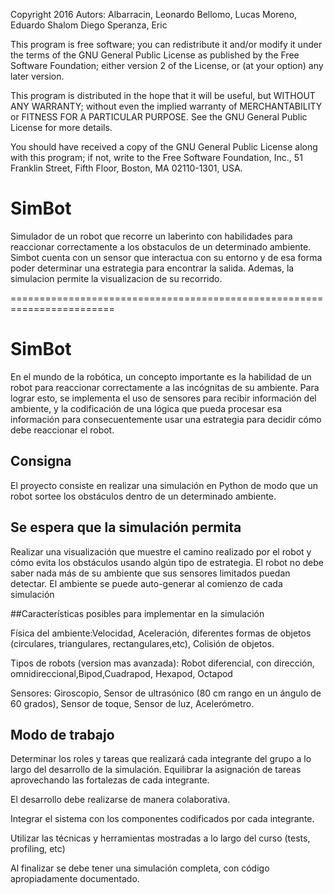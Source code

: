 Copyright 2016 
  Autors:
	Albarracin, Leonardo
	Bellomo, Lucas
	Moreno, Eduardo
	Shalom Diego
	Speranza, Eric
  
  This program is free software; you can redistribute it and/or modify
  it under the terms of the GNU General Public License as published by
  the Free Software Foundation; either version 2 of the License, or
  (at your option) any later version.
  
  This program is distributed in the hope that it will be useful,
  but WITHOUT ANY WARRANTY; without even the implied warranty of
  MERCHANTABILITY or FITNESS FOR A PARTICULAR PURPOSE.  See the
  GNU General Public License for more details.
  
  You should have received a copy of the GNU General Public License
  along with this program; if not, write to the Free Software
  Foundation, Inc., 51 Franklin Street, Fifth Floor, Boston,
  MA 02110-1301, USA.
  
# SimBot  
Simulador de un robot que recorre un laberinto con habilidades para 
reaccionar correctamente a los obstaculos de un determinado ambiente.
Simbot cuenta con un sensor que interactua con su entorno y de esa forma
poder determinar una estrategia para encontrar la salida.
Ademas, la simulacion permite la visualizacion de su recorrido.


========================================================================


# SimBot
En el mundo de la robótica, un concepto importante es la habilidad de un 
robot para reaccionar correctamente a las incógnitas de su ambiente. 
Para lograr esto, se implementa el uso de sensores para recibir 
información del ambiente, y la codificación  de una lógica que pueda 
procesar esa información para consecuentemente usar una estrategia para 
decidir cómo debe reaccionar el robot.

## Consigna
 
El proyecto consiste en realizar una simulación en Python de modo que un 
robot sortee los obstáculos dentro de un determinado ambiente.

## Se espera que la simulación permita

Realizar una visualización que muestre el camino realizado por el robot 
y cómo evita los obstáculos usando algún tipo de estrategia.
El robot no debe saber nada más de su ambiente que sus sensores 
limitados puedan detectar. El ambiente se puede auto-generar al comienzo 
de cada simulación

##Características posibles para implementar en la simulación

Física del ambiente:Velocidad, Aceleración, diferentes formas de objetos 
(circulares, triangulares, rectangulares,etc), Colisión de objetos.

Tipos de robots (version mas avanzada):
Robot diferencial, con dirección, omnidireccional,Bipod,Cuadrapod,
Hexapod, Octapod

Sensores: Giroscopio, Sensor de ultrasónico (80 cm rango en un ángulo de 
60 grados), Sensor de toque, Sensor de luz, Acelerómetro.

## Modo de trabajo

Determinar los roles y tareas que realizará cada integrante del grupo a 
lo largo del desarrollo de la simulación. Equilibrar la asignación de 
tareas aprovechando las fortalezas de cada integrante.

El desarrollo debe realizarse de manera colaborativa. 

Integrar el sistema con los componentes codificados por cada integrante.

Utilizar las técnicas y herramientas mostradas a lo largo del curso 
(tests, profiling, etc)

Al finalizar se debe tener una simulación completa, con código 
apropiadamente documentado. 


